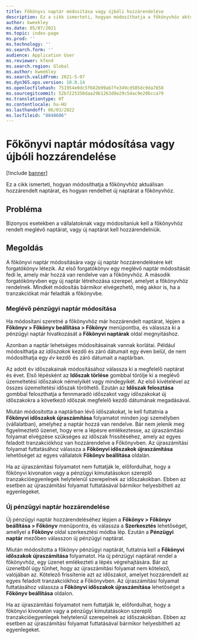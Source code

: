 ```yaml
---
title: Főkönyvi naptár módosítása vagy újbóli hozzárendelése
description: Ez a cikk ismerteti, hogyan módosíthatja a főkönyvhöz aktuálisan hozzárendelt naptárat, és hogyan rendelhet új naptárat a főkönyvhöz.
author: kweekley
ms.date: 05/07/2021
ms.topic: index-page
ms.prod: ''
ms.technology: ''
ms.search.form: ''
audience: Application User
ms.reviewer: kfend
ms.search.region: Global
ms.author: kweekley
ms.search.validFrom: 2021-5-07
ms.dyn365.ops.version: 10.0.14
ms.openlocfilehash: 751954e0dc5f682b99ab7fe349cd505dc9da7858
ms.sourcegitcommit: 52b7225350daa29b1263d8e29c54ac9e20bcca70
ms.translationtype: HT
ms.contentlocale: hu-HU
ms.lasthandoff: 06/03/2022
ms.locfileid: "8848606"
---
```

# <a name="change-or-reassign-a-ledger-calendar"></a>Főkönyvi naptár módosítása vagy újbóli hozzárendelése

[!include [banner](../includes/banner.md)]

Ez a cikk ismerteti, hogyan módosíthatja a főkönyvhöz aktuálisan hozzárendelt naptárat, és hogyan rendelhet új naptárat a főkönyvhöz.

## <a name="issue"></a>Probléma

Bizonyos esetekben a vállalatoknak vagy módosítaniuk kell a főkönyvhöz rendelt meglévő naptárat, vagy új naptárat kell hozzárendelniük.

## <a name="resolution"></a>Megoldás

A főkönyvi naptár módosítására vagy új naptár hozzárendelésére két forgatókönyv létezik. Az első forgatókönyv egy meglévő naptár módosítását fedi le, amely már hozzá van rendelve van a főkönyvhöz. A második forgatókönyvben egy új naptár létrehozása szerepel, amelyet a főkönyvhöz rendelnek. Mindkét módosítás bármikor elvégezhető, még akkor is, ha a tranzakciókat már feladták a főkönyvbe.

### <a name="change-an-existing-fiscal-calendar"></a>Meglévő pénzügyi naptár módosítása

Ha módosítani szeretné a főkönyvhöz már hozzárendelt naptárat, lépjen a **Főkönyv \> Főkönyv beállítása \> Főkönyv** menüpontba, és válassza ki a pénzügyi naptár hivatkozását a **Főkönyvi naptárak** oldal megnyitáshoz.

Azonban a naptár lehetséges módosításainak vannak korlátai. Például módosíthatja az *időszakok* kezdő és záró dátumait egy éven belül, de nem módosíthatja egy *év* kezdő és záró dátumait a naptárban.

Az adott év időszakainak módosításához válassza ki a megfelelő naptárat és évet. Első lépésként az **Időszak törlése** gombbal törölje ki a meglévő üzemeltetési időszakok némelyikét vagy mindegyikét. Az első kivételével az összes üzemeltetési időszak törölhető. Ezután az **Időszak felosztása** gombbal feloszthatja a fennmaradó időszakot vagy időszakokat új időszakokra a következő időszak megfelelő kezdő dátumának megadásával.

Miután módosította a naptárban lévő időszakokat, le kell futtatnia a **Főkönyvi időszakok újraszámítása** folyamatot minden jogi személyben (vállalatban), amelyhez a naptár hozzá van rendelve. Bár nem jelenik meg figyelmeztető üzenet, hogy erre a lépésre emlékeztesse, az újraszámítási folyamat elvégzése szükséges az időszak frissítéséhez, amely az egyes feladott tranzakciókhoz van hozzárendelve a Főkönyvben. Az újraszámítási folyamat futtatásához válassza a **Főkönyvi időszakok újraszámítása** lehetőséget az egyes vállalatok **Főkönyv beállítása** oldalán.

Ha az újraszámítási folyamatot nem futtatják le, előfordulhat, hogy a főkönyvi kivonaton vagy a pénzügyi kimutatásokon szereplő tranzakcióegyenlegek helytelenül szerepelnek az időszakokban. Ebben az esetben az újraszámítási folyamat futtatásával bármikor helyesbítheti az egyenlegeket.

### <a name="assign-a-new-fiscal-calendar"></a>Új pénzügyi naptár hozzárendelése

Új pénzügyi naptár hozzárendeléséhez lépjen a **Főkönyv \> Főkönyv beállítása \> Főkönyv** menüpontra, és válassza a **Szerkesztés** lehetőséget, amellyel a **Főkönyv** oldal szerkesztési módba lép. Ezután a **Pénzügyi naptár** mezőben válasszon új pénzügyi naptárat.

Miután módosította a főkönyv pénzügyi naptárát, futtatnia kell a **Főkönyvi időszakok újraszámítása** folyamatot. Ha új pénzügyi naptárat rendel a főkönyvhöz, egy üzenet emlékezteti a lépés végrehajtására. Bár az üzenetből úgy tűnhet, hogy az újraszámítási folyamat nem kötelező, valójában az. Kötelező frissítenie azt az időszakot, amelyet hozzárendelt az egyes feladott tranzakciókhoz a Főkönyvben. Az újraszámítási folyamat futtatásához válassza a **Főkönyvi időszakok újraszámítása** lehetőséget a **Főkönyv beállítása** oldalon.

Ha az újraszámítási folyamatot nem futtatják le, előfordulhat, hogy a főkönyvi kivonaton vagy a pénzügyi kimutatásokon szereplő tranzakcióegyenlegek helytelenül szerepelnek az időszakokban. Ebben az esetben az újraszámítási folyamat futtatásával bármikor helyesbítheti az egyenlegeket.

